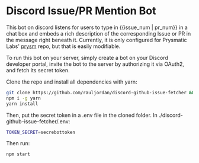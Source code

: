 # Discord Issue/PR Mention Bot

This bot on discord listens for users to type in {{issue_num | pr_num}} in a chat box and embeds a rich description of the corresponding Issue or PR in the message right beneath it. Currently, it is only configured for Prysmatic Labs' [prysm](https://github.com/prysmaticlabs/prysm) repo, but that is easily modifiable.

To run this bot on your server, simply create a bot on your Discord developer portal, invite the bot to the server by authorizing it via OAuth2, and fetch its secret token.

Clone the repo and install all dependencies with yarn:

```bash
git clone https://github.com/rauljordan/discord-github-issue-fetcher && cd ./discord-github-issue-fetcher
npm i -g yarn
yarn install
```

Then, put the secret token in a .env file in the cloned folder. In ./discord-github-issue-fetcher/.env:

```bash
TOKEN_SECRET=secrebottoken
```

Then run:

```bash
npm start
```
